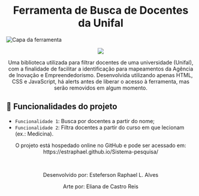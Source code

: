 <h1 align="center"> Ferramenta de Busca de Docentes da Unifal </h1>

![Capa da ferramenta](https://user-images.githubusercontent.com/91302139/178314844-71b7da0a-16a1-48bd-989f-2ec98f011f1d.svg)

<p align="center">
<img src="http://img.shields.io/static/v1?label=STATUS&message=EM%20DESENVOLVIMENTO&color=GREEN&style=for-the-badge"/>
</p>

<p align="center">Uma biblioteca utilizada para filtrar docentes de uma universidade (Unifal), com a finalidade de facilitar a identificação para mapeamentos da Agência de Inovação e Empreendedorismo. 
Desenvolvida utilizando apenas HTML, CSS e JavaScript, há alerts antes de liberar o acesso à ferramenta, mas serão removidos em algum momento.</p>

## :hammer: Funcionalidades do projeto

- `Funcionalidade 1`: Busca por docentes a partir do nome;
- `Funcionalidade 2`: Filtra docentes a partir do curso em que lecionam (ex.: Medicina).

<p align="center">O projeto está hospedado online no GitHub e pode ser acessado em: https://estraphael.github.io/Sistema-pesquisa/</p>

<br>
<p align="center">Desenvolvido por: Esteferson Raphael L. Alves</p>
<p align="center">Arte por: Eliana de Castro Reis</p>
